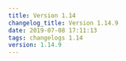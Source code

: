 ```yaml
---
title: Version 1.14
changelog_title: Version 1.14.9
date: 2019-07-08 17:11:13 
tags: changelogs 1.14
version: 1.14.9
---
```

<script src="https://gist.github.com/spinnaker-release/0413a52111be11041263b6801b53a917.js"/>